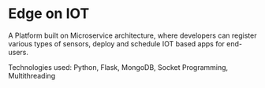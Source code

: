 # Edge on IOT
A Platform built on Microservice architecture, where developers can register various types of sensors, deploy and schedule IOT based apps for end-users.

Technologies used: Python, Flask, MongoDB, Socket Programming, Multithreading
